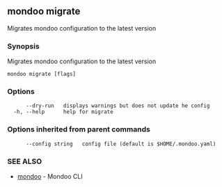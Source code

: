 ## mondoo migrate

Migrates mondoo configuration to the latest version

### Synopsis

Migrates mondoo configuration to the latest version

```
mondoo migrate [flags]
```

### Options

```
      --dry-run   displays warnings but does not update he config
  -h, --help      help for migrate
```

### Options inherited from parent commands

```
      --config string   config file (default is $HOME/.mondoo.yaml)
```

### SEE ALSO

* [mondoo](mondoo.md)	 - Mondoo CLI
